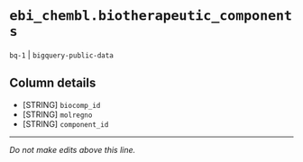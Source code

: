 # `ebi_chembl.biotherapeutic_components`
`bq-1` | `bigquery-public-data`

## Column details
* [STRING]    `biocomp_id`
* [STRING]    `molregno`
* [STRING]    `component_id`

-------------------------------------------------------------------------------
*Do not make edits above this line.*

